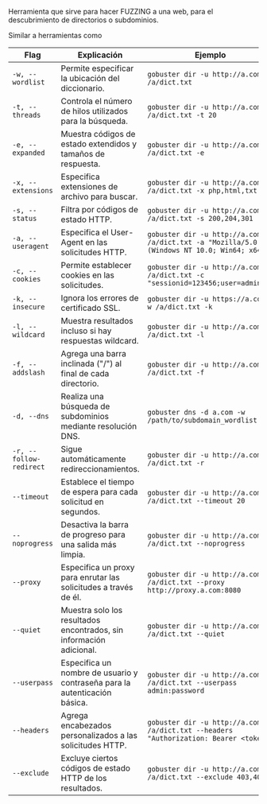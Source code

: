 


Herramienta que sirve para hacer FUZZING  a una web, para el descubrimiento de directorios o subdominios.

Similar a herramientas como 


| Flag | Explicación | Ejemplo |
| ---- | ---- | ---- |
| `-w, --wordlist` | Permite especificar la ubicación del diccionario. | `gobuster dir -u http://a.com -w /a/dict.txt` |
| `-t, --threads` | Controla el número de hilos utilizados para la búsqueda. | `gobuster dir -u http://a.com -w /a/dict.txt -t 20` |
| `-e, --expanded` | Muestra códigos de estado extendidos y tamaños de respuesta. | `gobuster dir -u http://a.com -w /a/dict.txt -e` |
| `-x, --extensions` | Especifica extensiones de archivo para buscar. | `gobuster dir -u http://a.com -w /a/dict.txt -x php,html,txt` |
| `-s, --status` | Filtra por códigos de estado HTTP. | `gobuster dir -u http://a.com -w /a/dict.txt -s 200,204,301` |
| `-a, --useragent` | Especifica el User-Agent en las solicitudes HTTP. | `gobuster dir -u http://a.com -w /a/dict.txt -a "Mozilla/5.0 (Windows NT 10.0; Win64; x64)"` |
| `-c, --cookies` | Permite establecer cookies en las solicitudes. | `gobuster dir -u http://a.com -w /a/dict.txt -c "sessionid=123456;user=admin"` |
| `-k, --insecure` | Ignora los errores de certificado SSL. | `gobuster dir -u https://a.com -w /a/dict.txt -k` |
| `-l, --wildcard` | Muestra resultados incluso si hay respuestas wildcard. | `gobuster dir -u http://a.com -w /a/dict.txt -l` |
| `-f, --addslash` | Agrega una barra inclinada ("/") al final de cada directorio. | `gobuster dir -u http://a.com -w /a/dict.txt -f` |
| `-d, --dns` | Realiza una búsqueda de subdominios mediante resolución DNS. | `gobuster dns -d a.com -w /path/to/subdomain_wordlist.txt` |
| `-r, --follow-redirect` | Sigue automáticamente redireccionamientos. | `gobuster dir -u http://a.com -w /a/dict.txt -r` |
| `--timeout` | Establece el tiempo de espera para cada solicitud en segundos. | `gobuster dir -u http://a.com -w /a/dict.txt --timeout 20` |
| `--noprogress` | Desactiva la barra de progreso para una salida más limpia. | `gobuster dir -u http://a.com -w /a/dict.txt --noprogress` |
| `--proxy` | Especifica un proxy para enrutar las solicitudes a través de él. | `gobuster dir -u http://a.com -w /a/dict.txt --proxy http://proxy.a.com:8080` |
| `--quiet` | Muestra solo los resultados encontrados, sin información adicional. | `gobuster dir -u http://a.com -w /a/dict.txt --quiet` |
| `--userpass` | Especifica un nombre de usuario y contraseña para la autenticación básica. | `gobuster dir -u http://a.com -w /a/dict.txt --userpass admin:password` |
| `--headers` | Agrega encabezados personalizados a las solicitudes HTTP. | `gobuster dir -u http://a.com -w /a/dict.txt --headers "Authorization: Bearer <token>"` |
| `--exclude` | Excluye ciertos códigos de estado HTTP de los resultados. | `gobuster dir -u http://a.com -w /a/dict.txt --exclude 403,404` |



